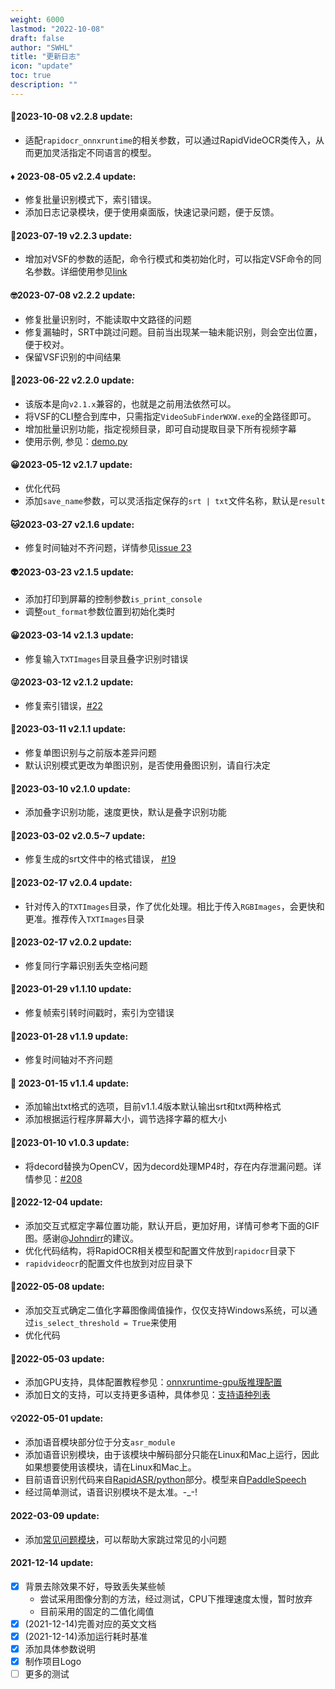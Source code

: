 ```yaml
---
weight: 6000
lastmod: "2022-10-08"
draft: false
author: "SWHL"
title: "更新日志"
icon: "update"
toc: true
description: ""
---
```


#### 🚩2023-10-08 v2.2.8 update:
- 适配`rapidocr_onnxruntime`的相关参数，可以通过RapidVideOCR类传入，从而更加灵活指定不同语言的模型。
#### ♦ 2023-08-05 v2.2.4 update:
- 修复批量识别模式下，索引错误。
- 添加日志记录模块，便于使用桌面版，快速记录问题，便于反馈。
#### 🛶2023-07-19 v2.2.3 update:
- 增加对VSF的参数的适配，命令行模式和类初始化时，可以指定VSF命令的同名参数。详细使用参见[link](https://github.com/SWHL/RapidVideOCR/wiki/RapidVideOCR%E9%AB%98%E7%BA%A7%E6%95%99%E7%A8%8B%EF%BC%88%E6%9C%89python%E5%9F%BA%E7%A1%80%E7%9A%84%E5%B0%8F%E4%BC%99%E4%BC%B4%EF%BC%89)
#### 🤓2023-07-08 v2.2.2 update:
- 修复批量识别时，不能读取中文路径的问题
- 修复漏轴时，SRT中跳过问题。目前当出现某一轴未能识别，则会空出位置，便于校对。
- 保留VSF识别的中间结果
#### 🐲2023-06-22 v2.2.0 update:
- 该版本是向`v2.1.x`兼容的，也就是之前用法依然可以。
- 将VSF的CLI整合到库中，只需指定`VideoSubFinderWXW.exe`的全路径即可。
- 增加批量识别功能，指定视频目录，即可自动提取目录下所有视频字幕
- 使用示例, 参见：[demo.py](https://github.com/SWHL/RapidVideOCR/blob/main/demo.py)
#### 😀2023-05-12 v2.1.7 update:
- 优化代码
- 添加`save_name`参数，可以灵活指定保存的`srt | txt`文件名称，默认是`result`
#### 🐱2023-03-27 v2.1.6 update:
- 修复时间轴对不齐问题，详情参见[issue 23](https://github.com/SWHL/RapidVideOCR/issues/23)
#### 👽2023-03-23 v2.1.5 update:
- 添加打印到屏幕的控制参数`is_print_console`
- 调整`out_format`参数位置到初始化类时
#### 😀2023-03-14 v2.1.3 update:
- 修复输入`TXTImages`目录且叠字识别时错误
#### 😜2023-03-12 v2.1.2 update:
- 修复索引错误，[#22](https://github.com/SWHL/RapidVideOCR/issues/22)
#### 🎢2023-03-11 v2.1.1 update:
- 修复单图识别与之前版本差异问题
- 默认识别模式更改为单图识别，是否使用叠图识别，请自行决定
#### 🥇2023-03-10 v2.1.0 update:
- 添加叠字识别功能，速度更快，默认是叠字识别功能
#### 🎈2023-03-02 v2.0.5~7 update:
- 修复生成的srt文件中的格式错误， [#19](https://github.com/SWHL/RapidVideOCR/issues/19)
#### 🎫2023-02-17 v2.0.4 update:
- 针对传入的`TXTImages`目录，作了优化处理。相比于传入`RGBImages`，会更快和更准。推荐传入`TXTImages`目录
#### 💎2023-02-17 v2.0.2 update:
- 修复同行字幕识别丢失空格问题
#### 🎈2023-01-29 v1.1.10 update:
- 修复帧索引转时间戳时，索引为空错误
#### 🧨2023-01-28 v1.1.9 update:
- 修复时间轴对不齐问题
#### 👊 2023-01-15 v1.1.4 update:
- 添加输出txt格式的选项，目前v1.1.4版本默认输出srt和txt两种格式
- 添加根据运行程序屏幕大小，调节选择字幕的框大小
#### 🌈2023-01-10 v1.0.3 update:
- 将decord替换为OpenCV，因为decord处理MP4时，存在内存泄漏问题。详情参见：[#208](https://github.com/dmlc/decord/issues/208)
#### 🎄2022-12-04 update:
- 添加交互式框定字幕位置功能，默认开启，更加好用，详情可参考下面的GIF图。感谢@[Johndirr](https://github.com/Johndirr)的建议。
- 优化代码结构，将RapidOCR相关模型和配置文件放到`rapidocr`目录下
- `rapidvideocr`的配置文件也放到对应目录下
#### 🌼2022-05-08 update:
- 添加交互式确定二值化字幕图像阈值操作，仅仅支持Windows系统，可以通过`is_select_threshold = True`来使用
- 优化代码
#### 🎉2022-05-03 update:
- 添加GPU支持，具体配置教程参见：[onnxruntime-gpu版推理配置](https://github.com/RapidAI/RapidOCR/blob/main/python/onnxruntime_infer/README.md#onnxruntime-gpu%E7%89%88%E6%8E%A8%E7%90%86%E9%85%8D%E7%BD%AE)
- 添加日文的支持，可以支持更多语种，具体参见：[支持语种列表](https://github.com/PaddlePaddle/PaddleOCR/blob/release/2.1/doc/doc_ch/multi_languages.md#%E8%AF%AD%E7%A7%8D%E7%BC%A9%E5%86%99)
#### 💡2022-05-01 update:
- 添加语音模块部分位于分支`asr_module`
- 添加语音识别模块，由于该模块中解码部分只能在Linux和Mac上运行，因此如果想要使用该模块，请在Linux和Mac上。
- 目前语音识别代码来自[RapidASR/python](https://github.com/RapidAI/RapidASR/tree/main/python/base_paddlespeech)部分。模型来自[PaddleSpeech](https://github.com/PaddlePaddle/PaddleSpeech/tree/develop/examples/aishell/asr0)
- 经过简单测试，语音识别模块不是太准。-_-!
#### 2022-03-09 update:
- 添加[常见问题模块](./FAQ.md)，可以帮助大家跳过常见的小问题
#### 2021-12-14 update:
- [x] 背景去除效果不好，导致丢失某些帧
  - 尝试采用图像分割的方法，经过测试，CPU下推理速度太慢，暂时放弃
  - 目前采用的固定的二值化阈值
- [x] (2021-12-14)完善对应的英文文档
- [x] (2021-12-14)添加运行耗时基准
- [x] 添加具体参数说明
- [x] 制作项目Logo
- [ ] 更多的测试
